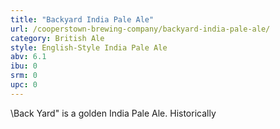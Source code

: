 ```yaml
---
title: "Backyard India Pale Ale"
url: /cooperstown-brewing-company/backyard-india-pale-ale/
category: British Ale
style: English-Style India Pale Ale
abv: 6.1
ibu: 0
srm: 0
upc: 0
---
```

\Back Yard\" is a golden India Pale Ale. Historically
